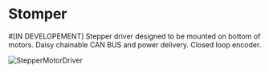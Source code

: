 # Stomper

#[IN DEVELOPEMENT]
Stepper driver designed to be mounted on bottom of motors. Daisy chainable CAN BUS and power delivery. Closed loop encoder. 

![StepperMotorDriver](https://github.com/user-attachments/assets/dd6f1e8d-13c4-44a2-8968-db00a17fb7f2)
